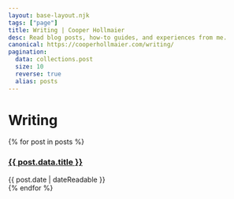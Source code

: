 ```yaml
---
layout: base-layout.njk
tags: ["page"]
title: Writing | Cooper Hollmaier
desc: Read blog posts, how-to guides, and experiences from me.
canonical: https://cooperhollmaier.com/writing/
pagination:
  data: collections.post
  size: 10
  reverse: true
  alias: posts
---
```


# Writing

{% for post in posts %}

  <article>
    <h3>
      <a href="{{ post.url | url }}">{{ post.data.title }}</a>
    </h3>
    <time datetime="{{ post.date | dateIso }}">{{ post.date | dateReadable }}</time>
  </article>
{% endfor %}
